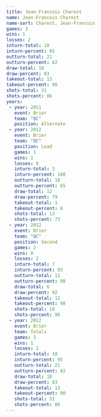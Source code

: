 ```yaml
---
title: Jean-Francois Charest
name: Jean-Francois Charest
name-sort: Charest, Jean-Francois
games: 3
wins: 1
losses: 2
inturn-total: 10
inturn-percent: 95
outturn-total: 21
outturn-percent: 82
draw-total: 18
draw-percent: 83
takeout-total: 13
takeout-percent: 90
shots-total: 31
shots-percent: 86
years:
 - year: 2011
   event: Brier
   team: "QC"
   position: Alternate
 - year: 2012
   event: Brier
   team: "QC"
   position: Lead
   games: 1
   wins: 1
   losses: 0
   inturn-total: 3
   inturn-percent: 100
   outturn-total: 10
   outturn-percent: 65
   draw-total: 12
   draw-percent: 79
   takeout-total: 1
   takeout-percent: 0
   shots-total: 13
   shots-percent: 73
 - year: 2012
   event: Brier
   team: "QC"
   position: Second
   games: 2
   wins: 0
   losses: 2
   inturn-total: 7
   inturn-percent: 93
   outturn-total: 11
   outturn-percent: 98
   draw-total: 6
   draw-percent: 92
   takeout-total: 12
   takeout-percent: 98
   shots-total: 18
   shots-percent: 96
 - year: 2012
   event: Brier
   team: Totals
   games: 3
   wins: 1
   losses: 2
   inturn-total: 10
   inturn-percent: 95
   outturn-total: 21
   outturn-percent: 82
   draw-total: 18
   draw-percent: 83
   takeout-total: 13
   takeout-percent: 90
   shots-total: 31
   shots-percent: 86
---
```

